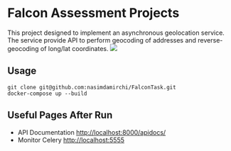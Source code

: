 
# Falcon Assessment Projects
This project designed to implement an asynchronous geolocation service. The service provide API to perform geocoding of addresses and reverse-geocoding of long/lat coordinates.
 ![](never_ended.gif)
## Usage  

    git clone git@github.com:nasimdamirchi/FalconTask.git
    docker-compose up --build

## Useful Pages After Run  
+ API Documentation [http://localhost:8000/apidocs/](http://localhost:8000/apidocs/)
+ Monitor Celery [http://localhost:5555](http://localhost:5555)

